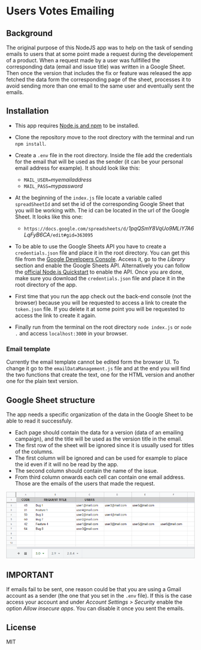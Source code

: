 # Users Votes Emailing

## Background

The original purpose of this NodeJS app was to help on the task of sending emails to users that at some point made a request during the developement of a product.
When a request made by a user was fullfilled the corresponding data (email and issue title) was written in a Google Sheet.
Then once the version that includes the fix or feature was released the app fetched the data form the corresponding page of the sheet, processes it to avoid sending more than one email to the same user and eventually sent the emails.

## Installation

* This app requires [Node.js and npm](https://docs.npmjs.com/downloading-and-installing-node-js-and-npm) to be installed.

* Clone the repository move to the root directory with the terminal and run `npm install`.

* Create a `.env` file in the root directory. Inside the file add the credentials for the email that will be used as the sender (it can be your personal email address for example). It should look like this:
  * `MAIL_USER=`*myemailaddress*
  * `MAIL_PASS=`*mypassword*

* At the beginning of the `index.js` file locate a variable called `spreadSheetId` and set the id of the corresponding Google Sheet that you will be working with. The id can be located in the url of the Google Sheet. It looks like this one:
  * `https://docs.google.com/spreadsheets/d/`*1pqQSmY8VqUo9MLiY7A6LqFyB6CA*`/edit#gid=363095`

* To be able to use the Google Sheets API you have to create a `credentials.json` file and place it in the root directory. You can get this file from the [Google Developers Console](https://console.developers.google.com/). Access it, go to the *Library* section and enable the Google Sheets API. Alternatively you can follow the [official Node.js Quickstart](https://developers.google.com/sheets/api/quickstart/nodejs) to enable the API. Once you are done, make sure you download the `credentials.json` file and place it in the root directory of the app.

* First time that you run the app check out the back-end console (not the browser) because you will be requested to access a link to create the `token.json` file. If you delete it at some point you will be requested to access the link to create it again.

* Finally run from the terminal on the root directory `node index.js` or `node .` and access `localhost:3000` in your browser.

### Email template

Currently the email template cannot be edited form the browser UI. 
To change it go to the `emailDataManagement.js` file and at the end you will find the two functions that create the text, one for the HTML version and another one for the plain text version.

## Google Sheet structure

The app needs a specific organization of the data in the Google Sheet to be able to read it successfuly.

* Each page should contain the data for a version (data of an emailing campaign), and the title will be used as the version title in the email.
* The first row of the sheet will be ignored since it is usually used for titles of the columns.
* The first column will be ignored and can be used for example to place the id even if it will no be read by the app.
* The second column should contain the name of the issue.
* From third column onwards each cell can contain one email address. Those are the emails of the users that made the request.

![Example of the organization of a Google Sheet for the app](https://github.com/juanramoncarceles/users-votes-emailing/blob/master/other_resources/docs/UserVotesEmailing_googleSheetSample.png "Google Sheet structure")

## IMPORTANT

If emails fail to be sent, one reason could be that you are using a Gmail account as a sender (the one that you set in the `.env` file). If this is the case access your account and under *Account Settings > Security* enable the option *Allow insecure apps*. You can disable it once you sent the emails.

## License

MIT
